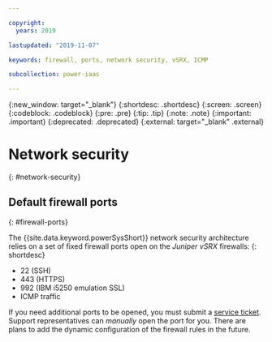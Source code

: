 ```yaml
---

copyright:
  years: 2019

lastupdated: "2019-11-07"

keywords: firewall, ports, network security, vSRX, ICMP

subcollection: power-iaas

---
```


{:new_window: target="_blank"}
{:shortdesc: .shortdesc}
{:screen: .screen}
{:codeblock: .codeblock}
{:pre: .pre}
{:tip: .tip}
{:note: .note}
{:important: .important}
{:deprecated: .deprecated}
{:external: target="_blank" .external}

# Network security
{: #network-security}

## Default firewall ports
{: #firewall-ports}

The {{site.data.keyword.powerSysShort}} network security architecture relies on a set of fixed firewall ports open on the *Juniper vSRX* firewalls:
{: shortdesc}

* 22 (SSH)
* 443 (HTTPS)
* 992 (IBM i5250 emulation SSL)
* ICMP traffic

If you need additional ports to be opened, you must submit a [service ticket](/docs/infrastructure/power-iaas?topic=power-iaas-getting-help-and-support). Support representatives can *manually* open the port for you. There are plans to add the dynamic configuration of the firewall rules in the future.

